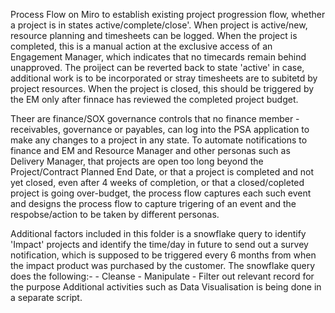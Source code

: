 Process Flow on Miro to establish existing project progression flow, whether a project is in states active/complete/close'.
   When project is active/new, resource planning and timesheets can be logged.
   When the project is completed, this is a manual action at the exclusive access of an Engagement Manager, which indicates that no timecards remain behind unapproved.
         The proiject can be reverted back to state 'active' in case, additional work is to be incorporated or stray timesheets are to subitetd by project resources. 
   When the project is closed, this should be triggered by the EM only after finnace has reviewed the completed project budget.

  Theer are finance/SOX governance controls that no finance member - receivables, governance or payables, can log into the PSA application
  to make any changes to a project in any state. 
  To automate notifications to finance and EM and Resource Manager and other personas such as Delivery Manager, that 
  projects are open too long beyond the Project/Contract Planned  End Date, or that a project is completed and not yet closed, even after 4 weeks of completion, or 
   that a closed/copleted project is going over-budget, the process flow captures each such event and designs the process flow to capture trigering of an event 
   and the respobse/action to be taken by different personas.

Additional factors included in this folder is a snowflake query to identify 'Impact' projects and identify the time/day in future to send out a survey notification, which is 
supposed to be triggered every 6 months from when the impact product was purchased by the customer.
     The snowflake query does the following:- 
              - Cleanse
              - Manipulate
              - Filter out relevant record for the purpose
            Additional activities such as Data Visualisation is being done in a separate script.
    

